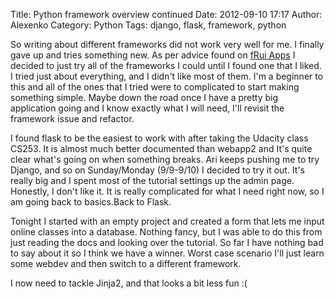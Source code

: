 Title: Python framework overview continued
Date: 2012-09-10 17:17
Author: Alexenko
Category: Python
Tags: django, flask, framework, python

So writing about different frameworks did not work very well for me. I
finally gave up and tries something new. As per advice found on [fRui
Apps][] I decided to just try all of the frameworks I could until I
found one that I liked. I tried just about everything, and I didn't like
most of them. I'm a beginner to this and all of the ones that I tried
were to complicated to start making something simple. Maybe down the
road once I have a pretty big application going and I know exactly what
I will need, I'll revisit the framework issue and refactor.

<!--more-->

I found flask to be the easiest to work with after taking the Udacity
class CS253. It is almost much better documented than webapp2 and It's
quite clear what's going on when something breaks. Ari keeps pushing me
to try Django, and so on Sunday/Monday (9/9-9/10) I decided to try it
out. It's really big and I spent most of the tutorial settings up the
admin page. Honestly, I don't like it. It is really complicated for what
I need right now, so I am going back to basics.Back to Flask.

Tonight I started with an empty project and created a form that lets me
input online classes into a database. Nothing fancy, but I was able to
do this from just reading the docs and looking over the tutorial. So far
I have nothing bad to say about it so I think we have a winner. Worst
case scenario I'll just learn some webdev and then switch to a different
framework.

I now need to tackle Jinja2, and that looks a bit less fun :(

  [fRui Apps]: http://blog.fruiapps.com/2012/05/Choose-your-Python-Web-Framework-the-Hard-Way
